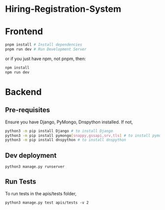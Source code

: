 # Hiring-Registration-System

# Frontend



```sh
pnpm install # Install dependencies
pnpm run dev # Run Development Server
```

or if you just have npm, not pnpm, then:

```sh
npm install
npm run dev
```

# Backend

## Pre-requisites
Ensure you have Django, PyMongo, Dnspython installed. If not, 

```sh
python3 -m pip install Django # to install Django
python3 -m pip install pymongo[snappy,gssapi,srv,tls] # to install pymongo
python3 -m pip install dnspython # to install dnspython
```
## Dev deployment

```
python3 manage.py runserver
```

## Run Tests

To run tests in the apis/tests folder, 

```
python3 manage.py test apis/tests -v 2
```

